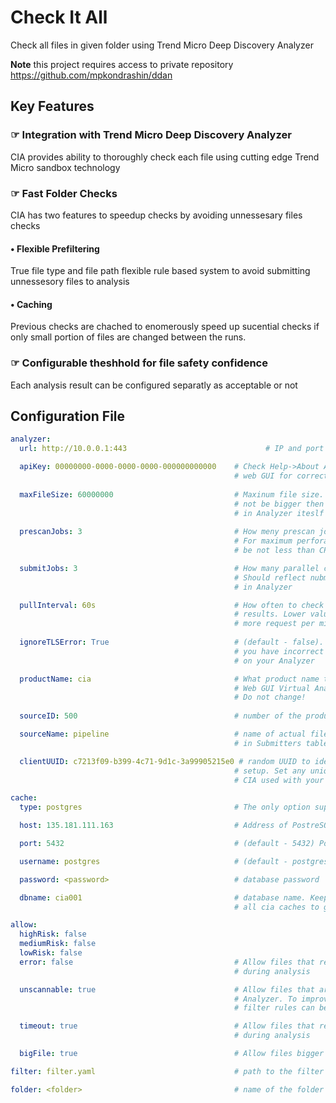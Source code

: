 # Check It All

Check all files in given folder using Trend Micro Deep Discovery Analyzer

**Note** this project requires access to private repository https://github.com/mpkondrashin/ddan

## Key Features

### &#x261E; Integration with Trend Micro Deep Discovery Analyzer

CIA provides ability to thoroughly check each file using cutting edge Trend Micro sandbox technology

### &#x261E; Fast Folder Checks

CIA has two features to speedup checks by avoiding unnessesary files checks

#### &bull; Flexible Prefiltering

True file type and file path flexible rule based system to avoid submitting unnessesory files to analysis

#### &bull; Caching

Previous checks are chached to enomerously speed up sucential checks if only small portion of files are changed between the runs.

### &#x261E; Configurable theshhold for file safety confidence

Each analysis result can be configured separatly as acceptable or not

## Configuration File

```yaml
analyzer:
  url: http://10.0.0.1:443                               # IP and port of the analyer

  apiKey: 00000000-0000-0000-0000-000000000000    # Check Help->About Analyser 
                                                  # web GUI for correct value
  
  maxFileSize: 60000000                           # Maxinum file size. It can
                                                  # not be bigger then configured
                                                  # in Analyzer iteslf
  
  prescanJobs: 3                                  # How meny prescan jobs to run.
                                                  # For maximum perforamnce should
                                                  # be not less than CPU cores

  submitJobs: 3                                   # How many parallel checks to run.
                                                  # Should reflect nubmer os sandboxes
                                                  # in Analyzer

  pullInterval: 60s                               # How often to check analyzer for
                                                  # results. Lower values will result
                                                  # more request per minute to analyzer.
  
  ignoreTLSError: True                            # (default - false). Set True if
                                                  # you have incorrect certificate set
                                                  # on your Analyzer

  productName: cia                                # What product name to display in Analyzer
                                                  # Web GUI Virtual Analyzer->Submitters.
                                                  # Do not change! 
                                                  
  sourceID: 500                                   # number of the product. Do not change!

  sourceName: pipeline                            # name of actual files source. Displaed
                                                  # in Submitters table in Analyzer GUI

  clientUUID: c7213f09-b399-4c71-9d1c-3a99905215e0 # random UUID to identify each particular
                                                  # setup. Set any unique value for each
                                                  # CIA used with your Analyzer

cache:
  type: postgres                                  # The only option supported

  host: 135.181.111.163                           # Address of PostreSQL server

  port: 5432                                      # (default - 5432) Port of PostreSQL server

  username: postgres                              # (default - postgres)

  password: <password>                            # database password

  dbname: cia001                                  # database name. Keep the same for
                                                  # all cia caches to get united cache

allow:
  highRisk: false
  mediumRisk: false
  lowRisk: false 
  error: false                                    # Allow files that resulted error
                                                  # during analysis

  unscannable: true                               # Allow files that are not supported by
                                                  # Analyzer. To improve performance
                                                  # filter rules can be used (see below)

  timeout: true                                   # Allow files that resulted timeout
                                                  # during analysis

  bigFile: true                                   # Allow files bigger then maxFileSize

filter: filter.yaml                               # path to the filter file

folder: <folder>                                  # name of the folder to check
```

